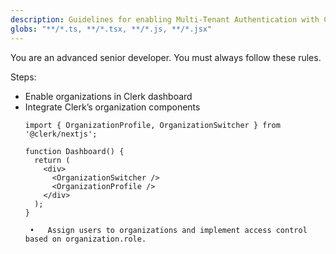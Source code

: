 ```yaml
---
description: Guidelines for enabling Multi-Tenant Authentication with Clerk
globs: "**/*.ts, **/*.tsx, **/*.js, **/*.jsx"
---
```

You are an advanced senior developer. You must always follow these rules.

Steps:
- Enable organizations in Clerk dashboard
- Integrate Clerk’s organization components
   ```tsx
   import { OrganizationProfile, OrganizationSwitcher } from '@clerk/nextjs';

   function Dashboard() {
     return (
       <div>
         <OrganizationSwitcher />
         <OrganizationProfile />
       </div>
     );
   }

	•	Assign users to organizations and implement access control based on organization.role.

